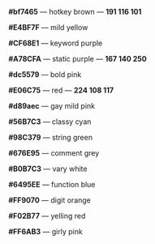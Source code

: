 **#bf7465** — hotkey brown — **191 116 101**

**#E4BF7F** — mild yellow

**#CF68E1** — keyword purple

**#A78CFA** — static purple — **167 140 250**

**#dc5579** — bold pink

**#E06C75** — red — **224 108 117**

**#d89aec** — gay mild pink

**#56B7C3** — classy cyan

**#98C379** — string green

**#676E95** — comment grey

**#B0B7C3** — vary white

**#6495EE** — function blue

**#FF9070** — digit orange

**#F02B77** — yelling red

**#FF6AB3** — girly pink